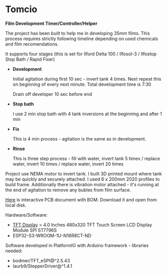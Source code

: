 # Tomcio
**Film Development Timer/Controller/Helper**

The project has been built to help me in developing 35mm films. This process requires strictly following timeline depending on used chemicals and film recomendations.

It supports four stages (this is set for Ilford Delta 100 / Ilfosol-3 / Ilfostop Stop Bath / Rapid Fixer)

* **Development**

  Initial agitation during first 10 sec - invert tank 4 times. Next repeat this on beginning of every next minute. Total development time is 7:30

  Drain off developer 10 sec before end

* **Stop bath**

  I use 2 min stop bath with 4 tank inversions at the beginning and after 1 min

* **Fix**

  This is 4 min process - agitation is the same as in development.

* **Rinse**

  This is three step process - fill with water, invert tank 5 timex / replace water, invert 10 times / replace water, invert 20 times

Project use NEMA motor to invert tank. I built 3D printed mount where tank may be quickly and securely attached. I used 6 x 200mm 2020 profiles to build frame. Additionally there is vibration motor attached - it's running at the end of agitation to remove any bubles from film surface.

<a href="https://www.amazon.com/dp/B0CKRJ81B5" target="blank">Here</a> is interactive PCB document with BOM. Download it and open from local disk.

Hardware/Software:
* <a href="https://www.amazon.com/dp/B0CKRJ81B5" target="blank">TFT Display</a> = 4.0 Inches 480x320 TFT Touch Screen LCD Display Module SPI ST7796S
* ESP32-S3-WROOM-1U-N16R8CT-ND

Software developed in PlatformIO with Arduino framework - libraries needed:
* bodmer/TFT_eSPI@^2.5.43
* laurb9/StepperDriver@^1.4.1
